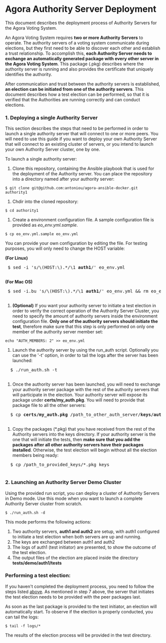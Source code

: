 # Agora Authority Server Deployment
This document describes the deployment process of Authority Servers for the Agora Voting System.

An Agora Voting System requires **two or more Authority Servers** to operate. The authority servers of a voting system communicate during elections, but they first need to be able to discover each other and establish a trust relationship. To accomplish this, **each Authority Server needs to exchange an automatically generated package with every other server in the Agora Voting System**. This package (.pkg) describes where the authority server is running and also provides the certificate that uniquely identifies the authority.

After communication and trust between the authority servers is established, **an election can be initiated from one of the authority servers**. This document describes how a test election can be performed, so that it is verified that the Authorities are running correctly and can conduct elections.

 
### 1. Deploying a single Authority Server <a name="deploy"></a>

This section describes the steps that need to be performed in order to launch a single authority server that will connect to one or more peers. You will need to use this guide if you want to deploy your own Authority Server that will connect to an existing cluster of servers, or you intend to launch your own Authority Server cluster, one by one.

To launch a single authority server:

1. Clone this repository, containing the Ansible playbook that is used for the deployment of the Authority server. You can place the repository into a directory named after your authority server:
  ```
  $ git clone git@github.com:antoniou/agora-ansible-docker.git authority1 
  ```
  
1. Chdir into the cloned repository:
  ```
  $ cd authority1
  ```

1. Create a environment configuration file. A sample configuration file is provided as *eo_env.yml.sample*. 
  ```
  $ cp eo_env.yml.sample eo_env.yml
  ```
  
 You can provide your own configuration by editing the file. For testing purposes, you will only need to change the HOST variable: 
  
  
  
 **(For Linux)**
 <pre>
 $ sed -i 's/\(HOST:\).*/\1 <b>auth1</b>/' eo_env.yml
 </pre>
 
 **(For Mac OS)**
 <pre>
 $ sed -i.bu 's/\(HOST:\).*/\1 <b>auth1</b>/' eo_env.yml && rm eo_env.yml.bu
 </pre>
  
1. **(Optional)** If you want your authority server to initiate a test election in order to verify the correct operation of the Authority Server Cluster, you need to specify the amount of authority servers inside the environment configuration file. **Only one of the authority servers should initiate the test**, therefore make sure that this step is only performed on only one member of the authority server member set:
  ```
  echo "AUTH_MEMBERS: 2" >> eo_env.yml
  ```
  
1. Launch the authority server by using the run_auth script. Optionally you can use the '-t' option, in order to tail the logs after the server has been launched:
  <pre>
  $ ./run_auth.sh -t
  </pre>
  
1. Once the authority server has been launched, you will need to exchange your authority server package with the rest of the authority servers that will participate in the election. Your authority server will expose its package under **certs/my_auth.pkg**. You will need to provide that package file to all the other servers:
  <pre>
  $ cp <b>certs/my_auth.pkg</b> /path_to_other_auth_server/<b>keys/authority1.pkg</b>
  </pre>

1. Copy the packages (\*.pkg) that you have received from the rest of the Authority servers into the keys directory. If your authority server is the one that will initiate the tests, then **make sure that you add the packages after all other authority servers have their packages installed**. Otherwise, the test election will begin without all the election members being ready:
  <pre>
  $ cp /path_to_provided_keys/*.pkg keys
  </pre>

### 2. Launching an Authority Server Demo Cluster
  Using the provided run script, you can deploy a cluster of Authority Servers in Demo mode. Use this mode when you want to launch a complete Authority Server cluster from scratch.
  ```
  $ ./run_auth.sh -d
  ```
  
  This mode performs the following actions:
  1. Two authority servers, **auth1 and auth2** are setup, with auth1 configured to initiate a test election when both servers are up and running.
  2. The keys are exchanged between auth1 and auth2
  3. The logs of auth1 (test initiator) are presented, to show the outcome of the test election.
  4. The output files of the election are placed inside the directory **tests/demo/auth1/tests**


### Performing a test election:

If you haven't completed the deployment process, you need to follow the steps listed  [above](#deploy). As mentioned in step 7 above, the server that initiates the test election needs to be provided with the peer packages last.

As soon as the last package is provided to the test initiator, an election will automatically start. To observe if the election is properly conducted, you can tail the logs:
``` 
$ tail -f logs/*
```

The results of the election process will be provided in the test directory.
